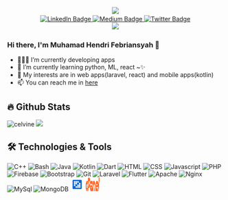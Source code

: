 <div id="header" align="center">
  <img src="https://media.giphy.com/media/M9gbBd9nbDrOTu1Mqx/giphy.gif" width="100"/>
</div>
<div id="badges" align="center">
  <a href="https://www.linkedin.com/in/m-hendri-febriansyah">
    <img src="https://img.shields.io/badge/LinkedIn-blue?style=for-the-badge&logo=linkedin&logoColor=white" alt="LinkedIn Badge"/>
  </a>
  <a href="https://medium.com/@mhendrife">
    <img src="https://img.shields.io/badge/Medium-black?style=for-the-badge&logo=medium&logoColor=white" alt="Medium Badge"/>
  </a>
  <a href="https://twitter.com/mndrife">
    <img src="https://img.shields.io/badge/Twitter-blue?style=for-the-badge&logo=twitter&logoColor=white" alt="Twitter Badge"/>
  </a>
</div>
<div align="center">
	<img src="https://komarev.com/ghpvc/?username=mhendrif&color=green&style=flat-square">
</div>

### Hi there, I'm Muhamad Hendri Febriansyah 👋

- 👨🏽‍💻 I’m currently developing apps
- 🌱 I’m currently learning python, ML, react ~✨
- 🤔 My interests are in web apps(laravel, react) and mobile apps(kotlin)
- 📫 You can reach me in [here](mailto:hendrifebriansyah28@gmail.com)

## :fire: Github Stats
<div>
  <img src="https://github-readme-stats.vercel.app/api?username=mhendrif&show_icons=true&theme=radical&count_private=true&hide=prs" alt="celvine"       width="534"/>
  <img src="https://github-readme-stats.vercel.app/api/top-langs/?username=mhendrif&theme=radical&layout=compact&langs_count=10&hide=blade&count_private=true" width="300"/>
</div>

## :hammer_and_wrench: Technologies & Tools
<div>
	<img src="https://cdn.jsdelivr.net/gh/devicons/devicon/icons/cplusplus/cplusplus-original.svg" width="32px" height="32px" alt="C++" />
	<img src="https://cdn.jsdelivr.net/gh/devicons/devicon/icons/bash/bash-original.svg" width="32px" height="32px" alt="Bash" />
	<img src="https://cdn.jsdelivr.net/gh/devicons/devicon/icons/java/java-original.svg" width="32px" height="32px" alt="Java" />
	<img src="https://cdn.jsdelivr.net/gh/devicons/devicon/icons/kotlin/kotlin-original.svg" width="32px" height="32px" alt="Kotlin" />
	<img src="https://cdn.jsdelivr.net/gh/devicons/devicon/icons/dart/dart-original.svg"  width="32px" height="32px" alt="Dart" />
	<img src="https://cdn.jsdelivr.net/gh/devicons/devicon/icons/html5/html5-original.svg" width="32px" height="32px" alt="HTML" />
	<img src="https://cdn.jsdelivr.net/gh/devicons/devicon/icons/css3/css3-original.svg" width="32px" height="32px" alt="CSS" />
	<img src="https://cdn.jsdelivr.net/gh/devicons/devicon/icons/javascript/javascript-original.svg" width="32px" height="32px" alt="Javascript" />
	<img src="https://cdn.jsdelivr.net/gh/devicons/devicon/icons/php/php-original.svg" width="32px" height="32px" alt="PHP" />
	<img src="https://cdn.jsdelivr.net/gh/devicons/devicon/icons/firebase/firebase-plain.svg" width="32px" height="32px" alt="Firebase" />
	<img src="https://cdn.jsdelivr.net/gh/devicons/devicon/icons/bootstrap/bootstrap-original.svg" width="32px" height="32px" alt="Bootstrap" />
	<img src="https://cdn.jsdelivr.net/gh/devicons/devicon/icons/git/git-original.svg" width="32px" height="32px" alt="Git" />
	<img src="https://cdn.jsdelivr.net/gh/devicons/devicon/icons/laravel/laravel-plain.svg" width="32px" height="32px" alt="Laravel" />
	<img src="https://cdn.jsdelivr.net/gh/devicons/devicon/icons/flutter/flutter-original.svg"width="32px" height="32px" alt="Flutter" />
	<img src="https://cdn.jsdelivr.net/gh/devicons/devicon/icons/apache/apache-original-wordmark.svg" width="32px" height="32px" alt="Apache" />
	<img src="https://cdn.jsdelivr.net/gh/devicons/devicon/icons/nginx/nginx-original.svg" width="32px" height="32px" alt="Nginx" />
	<img src="https://cdn.jsdelivr.net/gh/devicons/devicon/icons/mysql/mysql-original-wordmark.svg"  width="32px" height="32px" alt="MySql" />
	<img src="https://cdn.jsdelivr.net/gh/devicons/devicon/icons/mongodb/mongodb-original-wordmark.svg" width="32px" height="32px" alt="MongoDB" />
	<img src="assets/liferay.png" width="32px" height="32px" alt="Liferay" />
	<img src="assets/cpanel.svg" width="32px" height="32px" alt="CPanel" />
</div>
